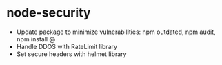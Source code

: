 # node-security

- Update package to minimize vulnerabilities: npm outdated, npm audit, npm install <package>@<latest version>
- Handle DDOS with RateLimit library
- Set secure headers with helmet library
